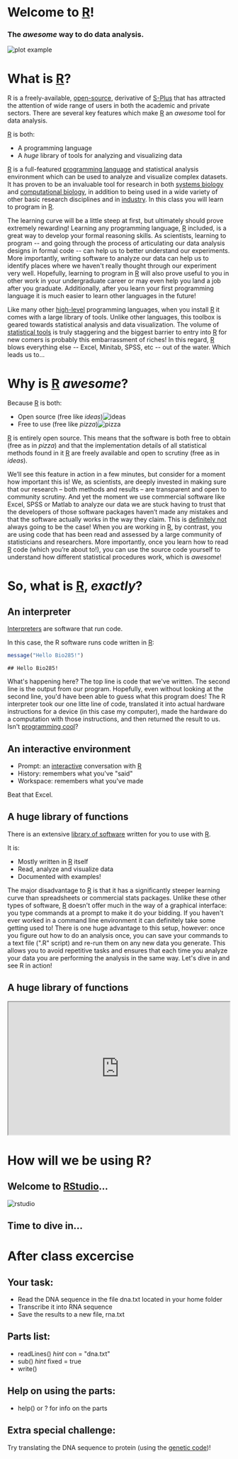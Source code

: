 # Welcome to [R][]!

### The *awesome* way to do data analysis.




![plot example](img/intro-example.png)

# What is [R][]?

R is a freely-available, [open-source](http://en.wikipedia.org/wiki/Open_source), derivative of [S-Plus](http://en.wikipedia.org/wiki/S-PLUS) that has attracted the attention of wide range of users in both the academic and private sectors.  There are several key features which make [R](http://www.r-project.org) an *awesome* tool for data analysis.  

[R][] is both:

* A programming language
* A *huge* library of tools for analyzing and visualizing data

[R][] is a full-featured [programming language](http://en.wikipedia.org/wiki/R_Project) and statistical analysis environment which can be used to analyze and visualize complex datasets.  It has proven to be an invaluable tool for research in both [systems biology](http://en.wikipedia.org/wiki/Systems_biology) and [computational biology](http://en.wikipedia.org/wiki/Computational_biology), in addition to being used in a wide variety of other basic research disciplines and in [industry](http://www.dataspora.com/2009/02/predictive-analytics-using-r/).  In this class you will learn to program in [R][].  

The learning curve will be a little steep at first, but ultimately should prove extremely rewarding!  Learning any programming language, [R][] included, is a great way to develop your formal reasoning skills.  As scientists, learning to program -- and going through the process of articulating our data analysis designs in formal code -- can help us to better understand our experiments.  More importantly, writing software to analyze our data can help us to identify places where we haven't really thought through our experiment very well.  Hopefully, learning to program in [R][] will also prove useful to you in other work in your undergraduate career or may even help you land a job after you graduate.  Additionally, after you learn your first programming language it is much easier to learn other languages in the future!

Like many other [high-level](http://en.wikipedia.org/wiki/High-level_programming_language) programming languages, when you install [R][] it comes with a large library of tools.  Unlike other languages, this toolbox is geared towards statistical analysis and data visualization.  The volume of [statistical tools](http://cran.r-project.org/web/packages/available_packages_by_name.html) is truly staggering and the biggest barrier to entry into [R][] for new comers is probably this embarrassment of riches!  In this regard, [R][] blows everything else -- Excel, Minitab, SPSS, etc -- out of the water.  Which leads us to...

# Why is [R][] *awesome*?

Because [R][] is both:

* Open source (free like *ideas*)![ideas](img/noun_project_762.svg)
* Free to use (free like *pizza*)![pizza](img/noun_project_1158.svg)

[R][] is entirely open source.  This means that the software is both free to obtain (free as in *pizza*) and that the implementation details of all statistical methods found in it [R](http://www.r-project.org) are freely available and open to scrutiny (free as in *ideas*).  

We’ll see this feature in action in a few minutes, but consider for a moment how important this is!  We, as scientists, are deeply invested in making sure that our research – both methods and results – are transparent and open to community scrutiny.  And yet the moment we use commercial software like Excel, SPSS or Matlab to analyze our data we are stuck having to trust that the developers of those software packages haven’t made any mistakes and that the software actually works in the way they claim.  This is [definitely not](http://www.sciencedirect.com/science/article/pii/S0167947308001618) always going to be the case!  When you are working in [R][], by contrast, you are using code that has been read and assessed by a large community of statisticians and researchers.  More importantly, once you learn how to read [R][] code (which you’re about to!), you can use the source code yourself to understand how different statistical procedures work, which is *awesome*!

# So, what is [R][], *exactly*?

## An interpreter

[Interpreters][interpreter] are software that run code.

In this case, the R software runs code written in [R][]:


```r
message("Hello Bio285!")
```

```
## Hello Bio285!
```


What's happening here?  The top line is code that we've written.  The second line is the output from our program.  Hopefully, even without looking at the second line, you'd have been able to guess what this program does!  The R interpreter took our one litte line of code, translated it into actual hardware instructions for a device (in this case my computer), made the hardware do a computation with those instructions, and then returned the result to us.  Isn't [programming cool](http://xkcd.com/353/)?

## An interactive environment

* Prompt: an [interactive](http://en.wikipedia.org/wiki/REPL) conversation with [R][]
* History: remembers what you've "said"
* Workspace: remembers what you've made

Beat that Excel.

## A huge library of functions

There is an extensive [library of software](http://cran.r-project.org/web/views/) written for you to use with [R]. 

It is:

* Mostly written in [R][] itself
* Read, analyze and visualize data
* Documented with examples!

The major disadvantage to [R][] is that it has a significantly steeper learning curve than spreadsheets or commercial stats packages.  Unlike these other types of software, [R][] doesn't offer much in the way of a graphical interface:  you type commands at a prompt to make it do your bidding.  If you haven't ever worked in a command line environment it can definitely take some getting used to!  There is one huge advantage to this setup, however:  once you figure out how to do an analysis once, you can save your commands to a text file (".R" script) and re-run them on any new data you generate.  This allows you to avoid repetitive tasks and ensures that each time you analyze your data you are performing the analysis in the same way.  Let's dive in and see R in action!

## A huge library of functions

<iframe src="http://cran.r-project.org/web/views/" width="500" height="300">  
  <p>Your browser does not support iframes.</p>  
</iframe>

# How will we be using R?

## Welcome to [RStudio](http://rna.wlu.edu/r)...

![rstudio](http://rstudio.org/images/screenshots/rstudio-windows.png)

## Time to dive in...

# After class excercise

## Your task:

* Read the DNA sequence in the file dna.txt located in your home folder
* Transcribe it into RNA sequence
* Save the results to a new file, rna.txt

## Parts list:

* readLines() *hint* con = "dna.txt"
* sub() *hint* fixed = true
* write()

## Help on using the parts:

* help() or ? for info on the parts

## Extra special challenge:

Try translating the DNA sequence to protein (using the [genetic code](http://en.wikipedia.org/wiki/Genetic_code))!

[R]:  http://www.r-project.org/   "R Project homepage"
[interpreter]:  http://en.wikipedia.org/wiki/Interpreter_(computing)
